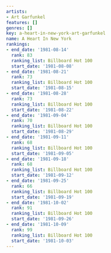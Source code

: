 ```yaml
---
artists:
- Art Garfunkel
features: []
genres: []
key: a-heart-in-new-york-art-garfunkel
name: A Heart In New York
rankings:
- end_date: '1981-08-14'
  rank: 83
  ranking_list: Billboard Hot 100
  start_date: '1981-08-08'
- end_date: '1981-08-21'
  rank: 73
  ranking_list: Billboard Hot 100
  start_date: '1981-08-15'
- end_date: '1981-08-28'
  rank: 73
  ranking_list: Billboard Hot 100
  start_date: '1981-08-22'
- end_date: '1981-09-04'
  rank: 70
  ranking_list: Billboard Hot 100
  start_date: '1981-08-29'
- end_date: '1981-09-11'
  rank: 68
  ranking_list: Billboard Hot 100
  start_date: '1981-09-05'
- end_date: '1981-09-18'
  rank: 68
  ranking_list: Billboard Hot 100
  start_date: '1981-09-12'
- end_date: '1981-09-25'
  rank: 66
  ranking_list: Billboard Hot 100
  start_date: '1981-09-19'
- end_date: '1981-10-02'
  rank: 91
  ranking_list: Billboard Hot 100
  start_date: '1981-09-26'
- end_date: '1981-10-09'
  rank: 99
  ranking_list: Billboard Hot 100
  start_date: '1981-10-03'
---
```


